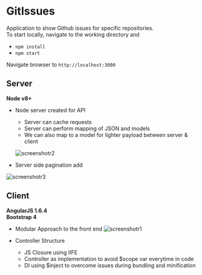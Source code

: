 # GitIssues

Application to show Github issues for specific repositories.<br/>
To start locally, navigate to the working directory and<br/>  
- ````npm install````
- ````npm start````<br/>

Navigate browser to ````http://localhost:3000````

## Server ##
**Node v8+**<br/>
- Node server created for API
  - Server can cache requests
  - Server can perform mapping of JSON and models 
  - We can also map to a model for lighter payload between server & client

  ![screenshotr2](https://user-images.githubusercontent.com/5041718/36124187-c0a77df2-1014-11e8-93bb-d6e637abef5e.png)

- Server side pagination add

![screenshotr3](https://user-images.githubusercontent.com/5041718/36124481-cd9e8a22-1015-11e8-8daf-1fd6dfd0bf5d.png)
  
  
## Client ##  
**AngularJS 1.6.4**<br/>
**Bootstrap 4**<br/>

- Modular Approach to the front end
![screenshotr1](https://user-images.githubusercontent.com/5041718/36124147-97b63762-1014-11e8-8742-d4566e74d5aa.png)

- Controller Structure 
  - JS Closure using IIFE
  - Controller as implementation to avoid $scope var everytime in code
  - DI using $inject to overcome issues during bundling and minification
  
